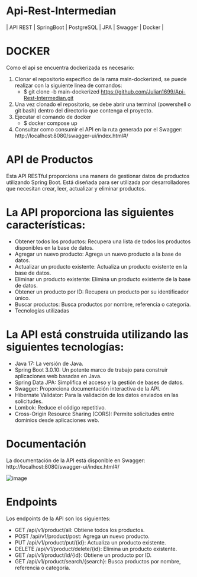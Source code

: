 # Api-Rest-Intermedian
| API REST |  SpringBoot | PostgreSQL | JPA | Swagger | Docker |

# DOCKER

Como el api se encuentra dockerizada es necesario:

1) Clonar el repositorio especifico de la rama main-dockerized, se puede realizar con la siguiente linea de comandos:
   - $ git clone -b main-dockerized https://github.com/Julian1699/Api-Rest-Intermedian.git
2) Una vez clonado el repositorio, se debe abrir una terminal (powershell o git bash) dentro del directorio que contenga el proyecto.
3) Ejecutar el comando de docker
   - $ docker compose up
4) Consultar como consumir el API en la ruta generada por el Swagger: http://localhost:8080/swagger-ui/index.html#/
   
# API de Productos

Esta API RESTful proporciona una manera de gestionar datos de productos utilizando Spring Boot. Está diseñada para ser utilizada por desarrolladores que necesitan crear, leer, actualizar y eliminar productos.

# La API proporciona las siguientes características:

- Obtener todos los productos: Recupera una lista de todos los productos disponibles en la base de datos.
- Agregar un nuevo producto: Agrega un nuevo producto a la base de datos.
- Actualizar un producto existente: Actualiza un producto existente en la base de datos.
- Eliminar un producto existente: Elimina un producto existente de la base de datos.
- Obtener un producto por ID: Recupera un producto por su identificador único.
- Buscar productos: Busca productos por nombre, referencia o categoría.
- Tecnologías utilizadas

# La API está construida utilizando las siguientes tecnologías:

- Java 17: La versión de Java.
- Spring Boot 3.0.10: Un potente marco de trabajo para construir aplicaciones web basadas en Java.
- Spring Data JPA: Simplifica el acceso y la gestión de bases de datos.
- Swagger: Proporciona documentación interactiva de la API.
- Hibernate Validator: Para la validación de los datos enviados en las solicitudes.
- Lombok: Reduce el código repetitivo.
- Cross-Origin Resource Sharing (CORS): Permite solicitudes entre dominios desde aplicaciones web.

# Documentación

La documentación de la API está disponible en Swagger: http://localhost:8080/swagger-ui/index.html#/

![image](https://github.com/Julian1699/Api-Rest-Intermedian/assets/114323630/2cfe3ae7-b943-49fa-8749-b208f9501bf5)

# Endpoints

Los endpoints de la API son los siguientes:

- GET /api/v1/product/all: Obtiene todos los productos.
- POST /api/v1/product/post: Agrega un nuevo producto.
- PUT /api/v1/product/put/{id}: Actualiza un producto existente.
- DELETE /api/v1/product/delete/{id}: Elimina un producto existente.
- GET /api/v1/product/id/{id}: Obtiene un producto por ID.
- GET /api/v1/product/search/{search}: Busca productos por nombre, referencia o categoría.


